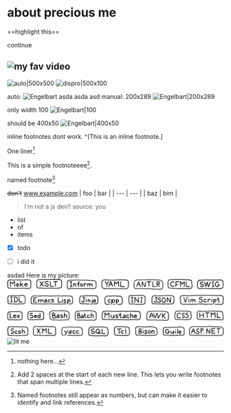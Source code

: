 # about precious me 
==highlight this==
<!-- comments 
asdasd
asdasd
![my fav video](https://www.youtube.com/embed/927W6zzvV-c?si=0z3Z8_Ye1iYbvhZ3 "my fav video") -->
continue
<!-- another comment -->

![my fav video](https://www.youtube.com/embed/927W6zzvV-c?si=0z3Z8_Ye1iYbvhZ3 "my fav video")
------
![auto|500x500](https://www.youtube.com/embed/927W6zzvV-c?si=0z3Z8_Ye1iYbvhZ3 "my fav video")
![dispro|500x100](https://www.youtube.com/embed/927W6zzvV-c?si=0z3Z8_Ye1iYbvhZ3 "my fav video")



auto:
![Engelbart](https://publish-01.obsidian.md/access/f786db9fac45774fa4f0d8112e232d67/Attachments/Engelbart.jpg)
asda
asda
asd
manual: 200x289
![Engelbart|200x289](https://publish-01.obsidian.md/access/f786db9fac45774fa4f0d8112e232d67/Attachments/Engelbart.jpg)

only width 100
![Engelbart|100](https://publish-01.obsidian.md/access/f786db9fac45774fa4f0d8112e232d67/Attachments/Engelbart.jpg)

should be 400x50
![Engelbart|400x50](https://publish-01.obsidian.md/access/f786db9fac45774fa4f0d8112e232d67/Attachments/Engelbart.jpg)

inline footnotes dont work. ^[This is an inline footnote.]

One liner[^1]
[^1]: nothing here... 

This is a simple footnoteeee[^2].
[^2]: Add 2 spaces at the start of each new line.
  This lets you write footnotes that span multiple lines.

named footnote[^note]
[^note]: Named footnotes still appear as numbers, but can make it easier to identify and link references.

~~don't~~
www.example.com
| foo | bar |
| --- | --- |
| baz | bim |
> I'm not a js dev!! 
> source: you
* list
* of
* items
- [X] todo
- [ ] i did it


asdad
Here is my picture:
![](/img/little-languages.png "some lang")
![](https://media.licdn.com/dms/image/v2/C4D03AQHtu7Z9FBSTrA/profile-displayphoto-shrink_200_200/profile-displayphoto-shrink_200_200/0/1662555093981?e=2147483647&v=beta&t=0fPFGx9FOyn2Ezalpao0Wwa4nvB5aN9hztPG-VhiDU8 "lit me")